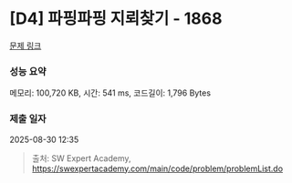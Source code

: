 # [D4] 파핑파핑 지뢰찾기 - 1868 

[문제 링크](https://swexpertacademy.com/main/code/problem/problemDetail.do?contestProbId=AV5LwsHaD1MDFAXc) 

### 성능 요약

메모리: 100,720 KB, 시간: 541 ms, 코드길이: 1,796 Bytes

### 제출 일자

2025-08-30 12:35



> 출처: SW Expert Academy, https://swexpertacademy.com/main/code/problem/problemList.do
